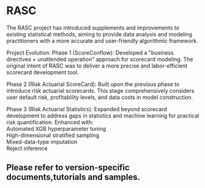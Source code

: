 # RASC

The RASC project has introduced supplements and improvements to existing statistical methods, aiming to provide data analysis and modeling practitioners with a more accurate and user-friendly algorithmic framework.

Project Evolution:
Phase 1 (ScoreConflow):
Developed a "business directives + unattended operation" approach for scorecard modeling. The original intent of RASC was to deliver a more precise and labor-efficient scorecard development tool.

Phase 2 (Risk Actuarial ScoreCard):
Built upon the previous phase to introduce risk actuarial scorecards. This stage comprehensively considers user default risk, profitability levels, and data costs in model construction.

Phase 3 (Risk Actuarial Statistics):
Expanded beyond scorecard development to address gaps in statistics and machine learning for practical risk quantification. Enhanced with:  
  Automated XGB hyperparameter tuning  
  High-dimensional stratified sampling  
  Mixed-data-type imputation  
  Reject inference  



##  Please refer to version-specific documents,tutorials and samples.
